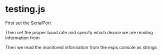 # testing.js

First set the SerialPort

Then set the proper baud rate and specify which device we are reading information from

Then we read the monitored information from the esps console as strings 
